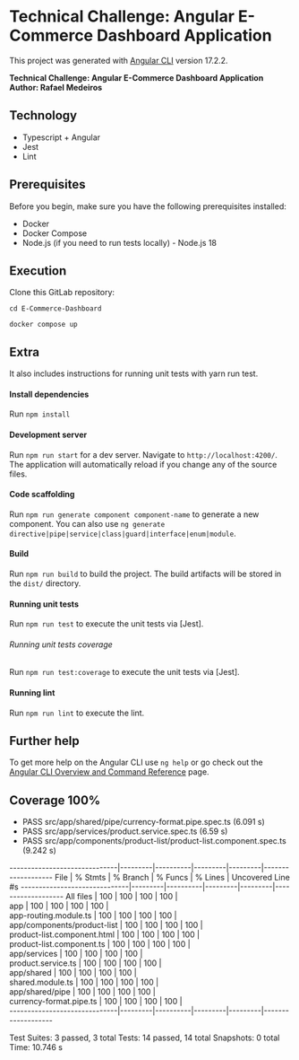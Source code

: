 # Technical Challenge: Angular E-Commerce Dashboard Application

This project was generated with [Angular CLI](https://github.com/angular/angular-cli) version 17.2.2.

**Technical Challenge: Angular E-Commerce Dashboard Application**  
**Author: Rafael Medeiros**

## Technology

- Typescript + Angular
- Jest
- Lint

## Prerequisites

Before you begin, make sure you have the following prerequisites installed:

- Docker
- Docker Compose
- Node.js (if you need to run tests locally) - Node.js 18

## Execution

Clone this GitLab repository:

 
`cd E-Commerce-Dashboard`

`docker compose up`


## Extra

It also includes instructions for running unit tests with yarn run test.

#### Install dependencies

Run `npm install`  

#### Development server

Run `npm run start` for a dev server. Navigate to `http://localhost:4200/`. The application will automatically reload if you change any of the source files.

#### Code scaffolding

Run `npm run generate component component-name` to generate a new component. You can also use `ng generate directive|pipe|service|class|guard|interface|enum|module`.

#### Build

Run `npm run build` to build the project. The build artifacts will be stored in the `dist/` directory.

#### Running unit tests

Run `npm run test` to execute the unit tests via [Jest].

###### Running unit tests coverage

Run `npm run test:coverage` to execute the unit tests via [Jest].

####  Running lint

Run `npm run lint` to execute the lint.

## Further help

To get more help on the Angular CLI use `ng help` or go check out the [Angular CLI Overview and Command Reference](https://angular.io/cli) page.

## Coverage 100%
- PASS src/app/shared/pipe/currency-format.pipe.spec.ts (6.091 s)
- PASS src/app/services/product.service.spec.ts (6.59 s)
- PASS src/app/components/product-list/product-list.component.spec.ts (9.242 s)

------------------------------|---------|----------|---------|---------|-------------------
File                          | % Stmts | % Branch | % Funcs | % Lines | Uncovered Line #s 
------------------------------|---------|----------|---------|---------|-------------------
All files                     |     100 |      100 |     100 |     100 |                   
 app                          |     100 |      100 |     100 |     100 |                   
  app-routing.module.ts       |     100 |      100 |     100 |     100 |                   
 app/components/product-list  |     100 |      100 |     100 |     100 |                   
  product-list.component.html |     100 |      100 |     100 |     100 |                   
  product-list.component.ts   |     100 |      100 |     100 |     100 |                   
 app/services                 |     100 |      100 |     100 |     100 |                   
  product.service.ts          |     100 |      100 |     100 |     100 |                   
 app/shared                   |     100 |      100 |     100 |     100 |                   
  shared.module.ts            |     100 |      100 |     100 |     100 |                   
 app/shared/pipe              |     100 |      100 |     100 |     100 |                   
  currency-format.pipe.ts     |     100 |      100 |     100 |     100 |                   
------------------------------|---------|----------|---------|---------|-------------------

Test Suites: 3 passed, 3 total
Tests:       14 passed, 14 total
Snapshots:   0 total
Time:        10.746 s

